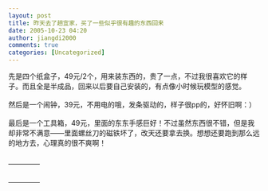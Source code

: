 ```yaml
---
layout: post
title: 昨天去了趟宜家，买了一些似乎很有趣的东西回来
date: 2005-10-23 04:20
author: jiangdi2000
comments: true
categories: [Uncategorized]
---
```

<div id="msgcns!C840C88DA912213B!410" class="bvMsg"><div>先是四个纸盒子，49元/2个，用来装东西的，贵了一点，不过我很喜欢它的样子。而且全是半成品，回来以后要自己安装的，有点像小时候玩模型的感觉。</div>
<div> </div>
<div>然后是一个闹钟，39元，不用电的哦，发条驱动的，样子很pp的，好怀旧啊：）</div>
<div> </div>
<div>最后是一个工具箱，49元，里面的东东手感巨好！不过虽然东西很不错，但是我却非常不满意——里面螺丝刀的磁铁坏了，改天还要拿去换。想想还要跑到那么远的地方去，心理真的很不爽啊！</div>
<div> </div></div><table cellspacing="0" border="0"><tr><td></td></tr><tr><td valign="top"><a href="http://blufiles.storage.live.com/y1mcVwUk27HAVXGKW-ocZREk2iIvzNX0HQwgDYOTIu8gjhsPJk5OimJqVX6cl70rRld4ljnXr99ELGEK0LFlq9uJvf_ID_vnfaXJVIBvxVaemKUPX6AnLBjv7Tw0-wzUGn_GDd8VItgKAU" target="_blank" rel="WLPP;url=http://blufiles.storage.live.com/y1mcVwUk27HAVXGKW-ocZREk2iIvzNX0HQwgDYOTIu8gjhsPJk5OimJqVX6cl70rRld4ljnXr99ELGEK0LFlq9uJvf_ID_vnfaXJVIBvxVaemKUPX6AnLBjv7Tw0-wzUGn_GDd8VItgKAU;cnsid=cns&#033;C840C88DA912213B&#033;411"><img src="http://blufiles.storage.live.com/y1mcVwUk27HAVXGKW-ocZREk2iIvzNX0HQwgDYOTIu8gjhsPJk5OimJqVX6cl70rRld4ljnXr99ELGEK0LFlq9uJvf_ID_vnfaXKk0w5zd5Nct_Jb2TjaUP9hv46cSsgn6bJyFmX3K3WSk" border="0" alt="" /></a></td><td width="15"></td><td valign="top"><a href="http://blufiles.storage.live.com/y1m2DGtNczIacfiG0Hf--8Abe_hjUdkG80LiWOGPc5sgDFH_b2Zr7CV_Fhyx7QsiTTk141BxPgAXF1vqOiX7HH5zqoie_7sQ2ax4PJ_onK2hSRXnSBUbnzVF7rPum70215CsQsI6lAleVI" target='_blank' rel="WLPP;url=http://blufiles.storage.live.com/y1m2DGtNczIacfiG0Hf--8Abe_hjUdkG80LiWOGPc5sgDFH_b2Zr7CV_Fhyx7QsiTTk141BxPgAXF1vqOiX7HH5zqoie_7sQ2ax4PJ_onK2hSRXnSBUbnzVF7rPum70215CsQsI6lAleVI;cnsid=cns&#033;C840C88DA912213B&#033;412"><img src="http://blufiles.storage.live.com/y1m2DGtNczIacfiG0Hf--8Abe_hjUdkG80LiWOGPc5sgDFH_b2Zr7CV_Fhyx7QsiTTk141BxPgAXF1vqOiX7HH5zqoie_7sQ2axkdUbqtdVmB6Noic9klvXCZaOp2CzunL42_mH4qCenJQ" border="0" alt="" /></a></td></tr><tr><td></td></tr><tr><td valign="top"><a href="http://blufiles.storage.live.com/y1m3xU1tT3Y81XxVRj9_yTOHw02eRNrHoQJ1Bsmw7SRDcRrJaO4Asd6ruaxSQ4ypiFUy62boxs6We7U82v7C2MP7t9RIGWYIVICOmn7IXJUyyWkFZ0ZpdDlnvtxjYpA4AAqWbgkWHwdPxA" target="_blank" rel="WLPP;url=http://blufiles.storage.live.com/y1m3xU1tT3Y81XxVRj9_yTOHw02eRNrHoQJ1Bsmw7SRDcRrJaO4Asd6ruaxSQ4ypiFUy62boxs6We7U82v7C2MP7t9RIGWYIVICOmn7IXJUyyWkFZ0ZpdDlnvtxjYpA4AAqWbgkWHwdPxA;cnsid=cns&#033;C840C88DA912213B&#033;413"><img src="http://blufiles.storage.live.com/y1m3xU1tT3Y81XxVRj9_yTOHw02eRNrHoQJ1Bsmw7SRDcRrJaO4Asd6ruaxSQ4ypiFUy62boxs6We7U82v7C2MP7t9RIGWYIVIC39XGTAYzbfrwlsatZ4fQgPf1Q6HCXQlJRnKnQnF7u9M" border="0" alt="" /></a></td><td width="15"></td><td valign="top"><a href="http://blufiles.storage.live.com/y1msZccPZEcOYyQRHNFfxv7KhloIWkvaniy2MUNVhcovvOZ7fcbAQ4s5-oDqEtS9dbgRT7XY6ojaER0fUJxm4bOLnYw98Xpa2zY5Y18-6OZtp952kKYFQzx0GLe8rTHrb9wUZQehsVORuc" target='_blank' rel="WLPP;url=http://blufiles.storage.live.com/y1msZccPZEcOYyQRHNFfxv7KhloIWkvaniy2MUNVhcovvOZ7fcbAQ4s5-oDqEtS9dbgRT7XY6ojaER0fUJxm4bOLnYw98Xpa2zY5Y18-6OZtp952kKYFQzx0GLe8rTHrb9wUZQehsVORuc;cnsid=cns&#033;C840C88DA912213B&#033;414"><img src="http://blufiles.storage.live.com/y1msZccPZEcOYyQRHNFfxv7KhloIWkvaniy2MUNVhcovvOZ7fcbAQ4s5-oDqEtS9dbgRT7XY6ojaER0fUJxm4bOLnYw98Xpa2zYIj0HzVoS-na2yi4GlSr-3abkr4xO0WWmagUtn5gx0xc" border="0" alt="" /></a></td></tr><tr><td></td></tr><tr><td valign="top"><a href="http://blufiles.storage.live.com/y1mccSuqS3dqBQqDQ7Q057X0gxpcfNMrqad2oCBZg03xoHT-Eomcaz0fCF6E0C8AcTsWEzEMk19QSnb2Csw0CUodxxCS-I3F9UCd0PnJLMVN22RVchrDlzJg-M-6KPpGLF5q4VLs10jdbg" target="_blank" rel="WLPP;url=http://blufiles.storage.live.com/y1mccSuqS3dqBQqDQ7Q057X0gxpcfNMrqad2oCBZg03xoHT-Eomcaz0fCF6E0C8AcTsWEzEMk19QSnb2Csw0CUodxxCS-I3F9UCd0PnJLMVN22RVchrDlzJg-M-6KPpGLF5q4VLs10jdbg;cnsid=cns&#033;C840C88DA912213B&#033;415"><img src="http://blufiles.storage.live.com/y1mccSuqS3dqBQqDQ7Q057X0gxpcfNMrqad2oCBZg03xoHT-Eomcaz0fCF6E0C8AcTsWEzEMk19QSnb2Csw0CUodxxCS-I3F9UC6pmLnJjVb9pjlKXbLaAOAPu_7YN_avqi8GlLg9SwqD4" border="0" alt="" /></a></td></tr></table>
